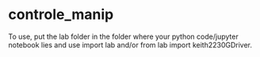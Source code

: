 # controle_manip

To use, put the lab folder in the folder where your python code/jupyter notebook lies and use import lab and/or from lab import keith2230GDriver.
